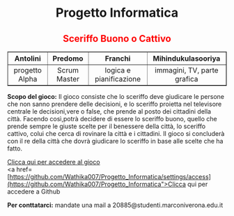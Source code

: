 
<body>
<h1  style="text-align:center;">Progetto Informatica</h1>
<h2 style="text-align: center; color: red;">Sceriffo Buono o Cattivo</h2>
<table style="text-align: center;" border="1">
<th>Antolini</th>
<th>Predomo</th>
<th>Franchi</th>
<th>Mihindukulasooriya </th>
<tr>
<td>progetto Alpha</td>
<td>Scrum Master</td>
<td>logica e pianificazione</td>
<td> immagini, TV, parte grafica</td>
</tr>
</table >
<p> <b>Scopo del gioco:</b> Il gioco consiste che lo sceriffo deve giudicare le persone che non sanno prendere delle decisioni, e lo sceriffo proietta nel televisore centrale le decisioni,vere o false, che prende al posto dei cittadini della città. 
Facendo così,potrà decidere di essere lo sceriffo buono, quello che prende sempre le giuste scelte per il benessere della città, lo sceriffo cattivo, colui che cerca di rovinare la città e i cittadini.
Il gioco si concluderà con il re della città che dovrà giudicare lo sceriffo in base alle scelte che ha fatto.</p>

<a href="https://edu.cospaces.io/AFU-EHP">Clicca qui per accedere al gioco </a><br>
<a href=[https://github.com/Wathika007/Progetto_Informatica/settings/access](https://github.com/Wathika007/Progetto_Informatica">Clicca qui per accedere a Github </a>
<p> <b>Per conttatarci:</b> mandate una mail a 20885@studenti.marconiverona.edu.it</p>
</body>
